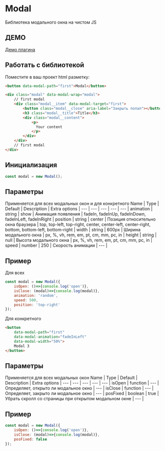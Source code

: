 # Modal
Библиотека модального окна на чистом JS


## ДЕМО
 [Демо плагина](http://emorozov.top/ )

## Работать с библиотекой
Поместите в ваш проект html разметку:
```html
<button data-modal-path="first">Modal</button>

<div class="modal" data-modal-wrap="modal">
    // first modal
    <div class="modal__item" data-modal-target="first">
        <button class="modal__close" aria-label="Закрыть попап"></button>
        <h3 class="modal__title">Title</h3>
        <div class="modal__content">
            <p>
              Your content
            </p>
        </div>
    </div>
    // first modal
</div>
```

## Инициализация
```javascript
const modal = new Modal();
```

## Параметры
Применяется для всех модальных окон и для конкретного
Name | Type | Default | Description | Extra options |
--- | --- | --- | --- | --- |
animation | string | show | Анимация появления | fadeIn, fadeInUp, fadeInDown, fadeInLeft, fadeInRight |
position | string | center | Позиция относительно окна браузера | top, top-left, top-right, center, center-left, center-right, bottom, bottom-left, bottom-right |
width | string | 600px | Ширина модального окна | px, %, vh, rem, em, pt, cm, mm, pc, in |
height | string | null | Высота модального окна | px, %, vh, rem, em, pt, cm, mm, pc, in |
speed | number | 250 | Скорость анимации | --- |
## Пример
Для всех
```javascript
const modal = new Modal({
    isOpen: ()=>{console.log('open')},
    isClose: (modal)=>{console.log(modal)},
    animation: 'random',
    speed: 500,
    position: 'top-right'
});
```
Для конкретного
```html
<button 
    data-modal-path="first" 
    data-modal-animation="fadeInLeft"
    data-modal-width="50%">
    Modal 3
</button>
```
## Параметры
Применяется для всех модальных окон
Name | Type | Default | Description | Extra options |
--- | --- | --- | --- | --- |
isOpen | function | --- | Определяет, открыто ли модальное окно | --- |
isClose | function | --- | Определяет, закрыто ли модальное окно | --- |
posFixed | boolean | true | Убрать скролл со страницы при открытом модальном окне | --- |
## Пример
```javascript
const modal = new Modal({
    isOpen: ()=>{console.log('open')},
    isClose: (modal)=>{console.log(modal)},
    posFixed: false
});
```


